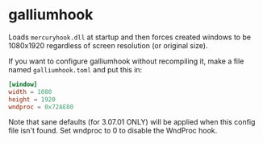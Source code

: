 # galliumhook

Loads `mercuryhook.dll` at startup and then forces created windows to be 1080x1920 regardless of screen resolution (or original size).

If you want to configure galliumhook without recompiling it, make a file named `galliumhook.toml` and put this in:

```toml
[window]
width = 1080
height = 1920
wndproc = 0x72AE80
```

Note that sane defaults (for 3.07.01 ONLY) will be applied when this config file isn't found. Set wndproc to 0 to disable the WndProc hook.